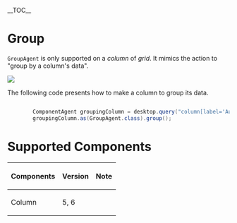 

\_\_TOC\_\_

# Group

`GroupAgent` is only supported on a *column* of *grid*. It mimics the
action to "group by a column's data".

![](Zats-mimic-group.png)

The following code presents how to make a column to group its data.

``` java

        ComponentAgent groupingColumn = desktop.query("column[label='Author']");
        groupingColumn.as(GroupAgent.class).group();
```

# Supported Components

<table>
<thead>
<tr class="header">
<th><center>
<p>Components</p>
</center></th>
<th><center>
<p>Version</p>
</center></th>
<th><center>
<p>Note</p>
</center></th>
</tr>
</thead>
<tbody>
<tr class="odd">
<td><p>Column</p></td>
<td><p>5, 6</p></td>
<td></td>
</tr>
</tbody>
</table>

 
